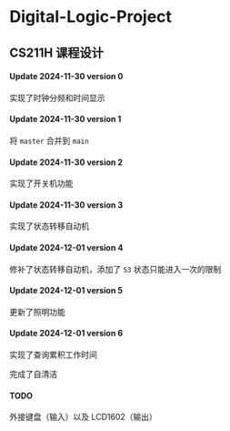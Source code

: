 # Digital-Logic-Project

## CS211H 课程设计

#### Update 2024-11-30 version 0

实现了时钟分频和时间显示

#### Update 2024-11-30 version 1

将 ```master``` 合并到 ```main``` 

#### Update 2024-11-30 version 2

实现了开关机功能

#### Update 2024-11-30 version 3

实现了状态转移自动机

#### Update 2024-12-01 version 4

修补了状态转移自动机，添加了 ```S3``` 状态只能进入一次的限制

#### Update 2024-12-01 version 5

更新了照明功能

#### Update 2024-12-01 version 6

实现了查询累积工作时间

完成了自清洁

#### TODO 

外接键盘（输入）以及 LCD1602（输出）